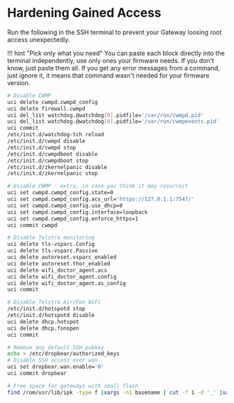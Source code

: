# Hardening Gained Access

Run the following in the SSH terminal to prevent your Gateway loosing root access unexpectedly.

!!! hint "Pick only what you need"
    You can paste each block directly into the terminal independently, use only ones your firmware needs. If you don't know, just paste them all. If you get any error messages from a command, just ignore it, it means that command wasn't needed for your firmware version.

```bash
# Disable CWMP
uci delete cwmpd.cwmpd_config
uci delete firewall.cwmpd
uci del_list watchdog.@watchdog[0].pidfile='/var/run/cwmpd.pid'
uci del_list watchdog.@watchdog[0].pidfile='/var/run/cwmpevents.pid'
uci commit
/etc/init.d/watchdog-tch reload
/etc/init.d/cwmpd disable
/etc/init.d/cwmpd stop
/etc/init.d/cwmpdboot disable
/etc/init.d/cwmpdboot stop
/etc/init.d/zkernelpanic disable
/etc/init.d/zkernelpanic stop

# Disable CWMP - extra, in case you think it may resurrect
uci set cwmpd.cwmpd_config.state=0
uci set cwmpd.cwmpd_config.acs_url='https://127.0.1.1:7547/'
uci set cwmpd.cwmpd_config.use_dhcp=0
uci set cwmpd.cwmpd_config.interface=loopback
uci set cwmpd.cwmpd_config.enforce_https=1
uci commit cwmpd

# Disable Telstra monitoring
uci delete tls-vsparc.Config
uci delete tls-vsparc.Passive
uci delete autoreset.vsparc_enabled
uci delete autoreset.thor_enabled
uci delete wifi_doctor_agent.acs
uci delete wifi_doctor_agent.config
uci delete wifi_doctor_agent.as_config
uci commit

# Disable Telstra Air/Fon WiFi
/etc/init.d/hotspotd stop
/etc/init.d/hotspotd disable
uci delete dhcp.hotspot
uci delete dhcp.fonopen
uci commit

# Remove any default SSH pubkey
echo > /etc/dropbear/authorized_keys
# Disable SSH access over wan
uci set dropbear.wan.enable='0'
uci commit dropbear

# Free space for gateways with small flash
find /rom/usr/lib/ipk -type f |xargs -n1 basename | cut -f 1 -d '_' |xargs opkg --force-removal-of-dependent-packages remove
```
